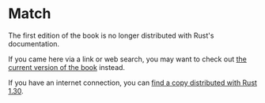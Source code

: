 # Match

The first edition of the book is no longer distributed with Rust's documentation.

If you came here via a link or web search, you may want to check out [the current
version of the book](../ch06-02-match.html) instead.

If you have an internet connection, you can [find a copy distributed with
Rust
1.30](https://doc.rust-lang.org/1.30.0/book/first-edition/match.html).
